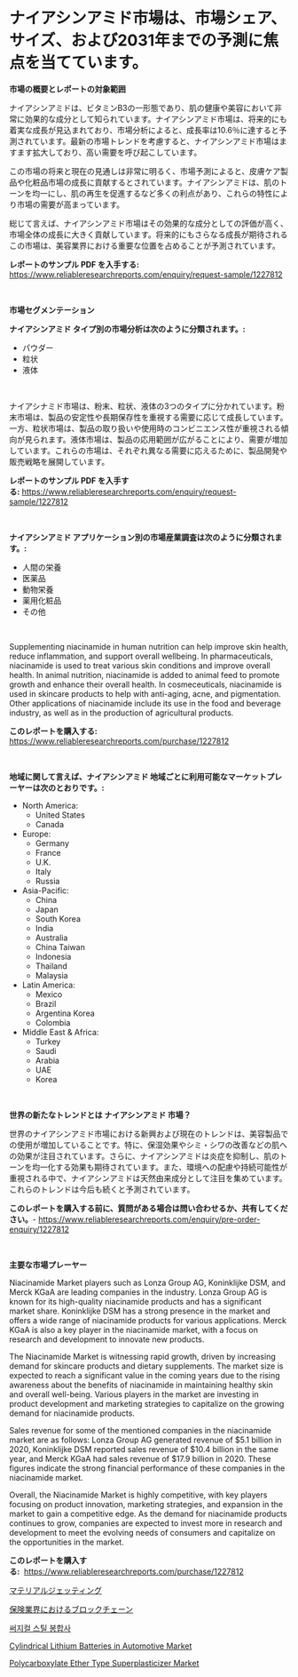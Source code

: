 <p><h1>ナイアシンアミド市場は、市場シェア、サイズ、および2031年までの予測に焦点を当てています。</h1></p><p><strong>市場の概要とレポートの対象範囲</strong></p>
<p><p>ナイアシンアミドは、ビタミンB3の一形態であり、肌の健康や美容において非常に効果的な成分として知られています。ナイアシンアミド市場は、将来的にも着実な成長が見込まれており、市場分析によると、成長率は10.6％に達すると予測されています。最新の市場トレンドを考慮すると、ナイアシンアミド市場はますます拡大しており、高い需要を呼び起こしています。</p><p>この市場の将来と現在の見通しは非常に明るく、市場予測によると、皮膚ケア製品や化粧品市場の成長に貢献するとされています。ナイアシンアミドは、肌のトーンを均一にし、肌の再生を促進するなど多くの利点があり、これらの特性により市場の需要が高まっています。</p><p>総じて言えば、ナイアシンアミド市場はその効果的な成分としての評価が高く、市場全体の成長に大きく貢献しています。将来的にもさらなる成長が期待されるこの市場は、美容業界における重要な位置を占めることが予測されています。</p></p>
<p><strong>レポートのサンプル PDF を入手する:</strong> <a href="https://www.reliableresearchreports.com/enquiry/request-sample/1227812">https://www.reliableresearchreports.com/enquiry/request-sample/1227812</a></p>
<p>&nbsp;</p>
<p><strong>市場セグメンテーション</strong></p>
<p><strong>ナイアシンアミド タイプ別の市場分析は次のように分類されます。:</strong></p>
<p><ul><li>パウダー</li><li>粒状</li><li>液体</li></ul></p>
<p>&nbsp;</p>
<p><p>ナイアシナミド市場は、粉末、粒状、液体の3つのタイプに分かれています。粉末市場は、製品の安定性や長期保存性を重視する需要に応じて成長しています。一方、粒状市場は、製品の取り扱いや使用時のコンビニエンス性が重視される傾向が見られます。液体市場は、製品の応用範囲が広がることにより、需要が増加しています。これらの市場は、それぞれ異なる需要に応えるために、製品開発や販売戦略を展開しています。</p></p>
<p><strong>レポートのサンプル PDF を入手する:</strong>&nbsp;<a href="https://www.reliableresearchreports.com/enquiry/request-sample/1227812">https://www.reliableresearchreports.com/enquiry/request-sample/1227812</a></p>
<p>&nbsp;</p>
<p><strong> ナイアシンアミド アプリケーション別の市場産業調査は次のように分類されます。:</strong></p>
<p><ul><li>人間の栄養</li><li>医薬品</li><li>動物栄養</li><li>薬用化粧品</li><li>その他</li></ul></p>
<p>&nbsp;</p>
<p><p>Supplementing niacinamide in human nutrition can help improve skin health, reduce inflammation, and support overall wellbeing. In pharmaceuticals, niacinamide is used to treat various skin conditions and improve overall health. In animal nutrition, niacinamide is added to animal feed to promote growth and enhance their overall health. In cosmeceuticals, niacinamide is used in skincare products to help with anti-aging, acne, and pigmentation. Other applications of niacinamide include its use in the food and beverage industry, as well as in the production of agricultural products.</p></p>
<p><strong>このレポートを購入する:</strong>&nbsp; <a href="https://www.reliableresearchreports.com/purchase/1227812">https://www.reliableresearchreports.com/purchase/1227812</a></p>
<p>&nbsp;</p>
<p><strong>地域に関して言えば、ナイアシンアミド 地域ごとに利用可能なマーケットプレーヤーは次のとおりです。:</strong></p>
<p><ul>
    <li>
        North America:
        <ul>
            <li>United States</li>
            <li>Canada</li>
        </ul>
    </li>
    <li>
        Europe:
        <ul>
            <li>Germany</li>
            <li>France</li>
            <li>U.K.</li>
            <li>Italy</li>
            <li>Russia</li>
        </ul>
    </li>
    <li>
        Asia-Pacific:
        <ul>
            <li>China</li>
            <li>Japan</li>
            <li>South Korea</li>
            <li>India</li>
            <li>Australia</li>
            <li>China Taiwan</li>
            <li>Indonesia</li>
            <li>Thailand</li>
            <li>Malaysia</li>
        </ul>
    </li>
    <li>
        Latin America:
        <ul>
            <li>Mexico</li>
            <li>Brazil</li>
            <li>Argentina Korea</li>
            <li>Colombia</li>
        </ul>
    </li>
    <li>
        Middle East & Africa:
        <ul>
            <li>Turkey</li>
            <li>Saudi</li>
            <li>Arabia</li>
            <li>UAE</li>
            <li>Korea</li>
        </ul>
    </li>
    </ul></p>
<p>&nbsp;</p>
<p><strong>世界の新たなトレンドとは ナイアシンアミド 市場？</strong></p>
<p><p>世界のナイアシンアミド市場における新興および現在のトレンドは、美容製品での使用が増加していることです。特に、保湿効果やシミ・シワの改善などの肌への効果が注目されています。さらに、ナイアシンアミドは炎症を抑制し、肌のトーンを均一化する効果も期待されています。また、環境への配慮や持続可能性が重視される中で、ナイアシンアミドは天然由来成分として注目を集めています。これらのトレンドは今后も続くと予測されています。</p></p>
<p><strong>このレポートを購入する前に、質問がある場合は問い合わせるか、共有してください。</strong>- <a href="https://www.reliableresearchreports.com/enquiry/pre-order-enquiry/1227812">https://www.reliableresearchreports.com/enquiry/pre-order-enquiry/1227812</a></p>
<p>&nbsp;</p>
<p><strong>主要な市場プレーヤー</strong></p>
<p><p>Niacinamide Market players such as Lonza Group AG, Koninklijke DSM, and Merck KGaA are leading companies in the industry. Lonza Group AG is known for its high-quality niacinamide products and has a significant market share. Koninklijke DSM has a strong presence in the market and offers a wide range of niacinamide products for various applications. Merck KGaA is also a key player in the niacinamide market, with a focus on research and development to innovate new products.</p><p>The Niacinamide Market is witnessing rapid growth, driven by increasing demand for skincare products and dietary supplements. The market size is expected to reach a significant value in the coming years due to the rising awareness about the benefits of niacinamide in maintaining healthy skin and overall well-being. Various players in the market are investing in product development and marketing strategies to capitalize on the growing demand for niacinamide products.</p><p>Sales revenue for some of the mentioned companies in the niacinamide market are as follows: Lonza Group AG generated revenue of $5.1 billion in 2020, Koninklijke DSM reported sales revenue of $10.4 billion in the same year, and Merck KGaA had sales revenue of $17.9 billion in 2020. These figures indicate the strong financial performance of these companies in the niacinamide market.</p><p>Overall, the Niacinamide Market is highly competitive, with key players focusing on product innovation, marketing strategies, and expansion in the market to gain a competitive edge. As the demand for niacinamide products continues to grow, companies are expected to invest more in research and development to meet the evolving needs of consumers and capitalize on the opportunities in the market.</p></p>
<p><strong>このレポートを購入する:</strong>&nbsp;&nbsp;<a href="https://www.reliableresearchreports.com/purchase/1227812">https://www.reliableresearchreports.com/purchase/1227812</a></p>
<p><p><a href="https://medium.com/@marlonblick/%E3%83%87%E3%82%B3%E3%83%BC%E3%83%87%E3%82%A3%E3%83%B3%E3%82%B0%E7%B4%A0%E6%9D%90%E3%82%B8%E3%82%A7%E3%83%83%E3%83%88%E5%B8%82%E5%A0%B4%E3%81%AE%E3%83%A1%E3%83%88%E3%83%AA%E3%83%83%E3%82%AF%E3%82%B9-%E5%B8%82%E5%A0%B4%E3%82%B7%E3%82%A7%E3%82%A2-%E3%83%88%E3%83%AC%E3%83%B3%E3%83%89-%E3%81%8A%E3%82%88%E3%81%B3%E6%88%90%E9%95%B7%E3%83%91%E3%82%BF%E3%83%BC%E3%83%B3-ceb1106ef0a2">マテリアルジェッティング</a></p><p><a href="https://medium.com/@mikedeckw2023/%E4%BF%9D%E9%99%BA%E6%A5%AD%E7%95%8C%E3%81%AB%E3%81%8A%E3%81%91%E3%82%8B%E3%83%96%E3%83%AD%E3%83%83%E3%82%AF%E3%83%81%E3%82%A7%E3%83%BC%E3%83%B3%E3%81%AE%E5%B8%82%E5%A0%B4%E8%AA%BF%E6%9F%BB%E3%83%AC%E3%83%9D%E3%83%BC%E3%83%88-%E3%81%9D%E3%81%AE%E6%AD%B4%E5%8F%B2%E3%81%A82031%E5%B9%B4%E3%81%BE%E3%81%A7%E3%81%AE%E4%BA%88%E6%B8%AC-c91150f67e77">保険業界におけるブロックチェーン</a></p><p><a href="https://medium.com/@alonsoolds3wq1d81czn8rbol/%EC%99%B8%EA%B3%BC%EC%9A%A9-%EC%8A%A4%ED%8B%B8-%EA%BF%B0%EB%A7%A4-%EC%8B%9C%EC%9E%A5-%EA%B7%9C%EB%AA%A8%EB%8A%94-%EA%B8%80%EB%A1%9C%EB%B2%8C-%EC%82%B0%EC%97%85%EC%97%90%EC%84%9C-%EC%B5%9C%EC%83%81%EC%9D%98-%EB%A7%88%EC%BC%80%ED%8C%85-%EC%B1%84%EB%84%90%EC%9D%84-%EA%B2%BD%EC%8B%9C%ED%95%B4%EC%9A%94-60e130f35676">써지컬 스틸 봉합사</a></p><p><a href="https://view.publitas.com/reportprime-1/cylindrical-lithium-batteries-in-automotive-market-size-growth-and-forecast-from-2024-2031/">Cylindrical Lithium Batteries in Automotive Market</a></p><p><a href="https://github.com/Sarissaschmalingtr6fz2739/Market-Research-Report-List-1/blob/main/polycarboxylate-ether-type-superplasticizer-market.md">Polycarboxylate Ether Type Superplasticizer Market</a></p></p>